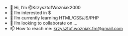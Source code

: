 - 👋 Hi, I’m @KrzysztofWozniak2000
- 👀 I’m interested in $
- 🌱 I’m currently learning HTML/CSS/JS/PHP
- 💞️ I’m looking to collaborate on ...
- 📫 How to reach me: krzysztof.wozniak.fm@gmail.com

<!---
KrzysztofWozniak2000/KrzysztofWozniak2000 is a ✨ special ✨ repository because its `README.md` (this file) appears on your GitHub profile.
You can click the Preview link to take a look at your changes.
--->
